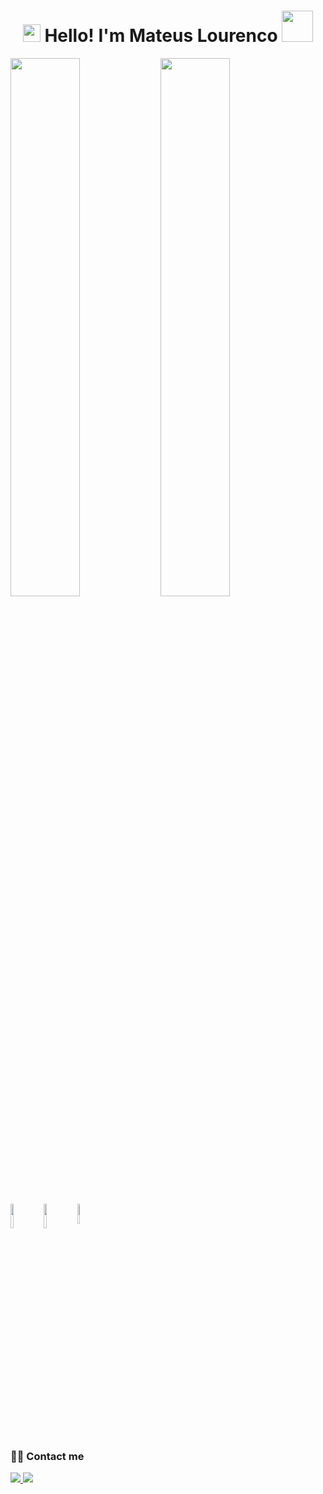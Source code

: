 <h1 align="center">
<img src="https://media0.giphy.com/media/iigp4VDyf5dCLRlGkm/giphy.gif" width="28">
Hello! I'm Mateus Lourenco <img src="https://media0.giphy.com/media/13POHBrQwej54bj04I/giphy.gif" width="50">
</h1>

<img align="left" width="47%" src="https://github-readme-stats.vercel.app/api?username=mateuslourenco&count_private=true&theme=tokyonight&show_icons=true)](https://github.com/anuraghazra/github-readme-stats" />

<img align="left" width="47%" src="https://github-readme-stats.vercel.app/api/top-langs/?username=mateuslourenco&layout=compact" />

<img align="left" width="10%" src="https://img.shields.io/badge/python-3670A0?style=for-the-badge&logo=python&logoColor=ffdd54" />
<img align="left" width="10%" src="https://img.shields.io/badge/django-%23092E20.svg?style=for-the-badge&logo=django&logoColor=white" />
<img width="9%" src="https://img.shields.io/badge/flask-%23000.svg?style=for-the-badge&logo=flask&logoColor=white" />

### <br /> 🙋‍♂️ Contact me
<a href="https://www.linkedin.com/in/mateus-louren%C3%A7o-12456b103/">
  <img src="https://img.shields.io/badge/linkedin-%230077B5.svg?style=for-the-badge&logo=linkedin&logoColor=white" />
</a>

<a href="mailto:mateuslourenco55@outlook.com">
  <img src="https://img.shields.io/badge/Microsoft_Outlook-0078D4?style=for-the-badge&logo=microsoft-outlook&logoColor=white" />
</a>


